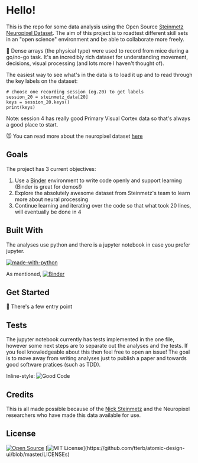 # Hello! 

This is the repo for some data analysis using the Open Source [Steinmetz Neuropixel Dataset](http://data.cortexlab.net/). The aim of this project is to roadtest different skill sets in an "open science" environment and be able to collaborate more freely. 

:brain: Dense arrays (the physical type) were used to record from mice during a go/no-go task. It's an incredibly rich dataset for understanding movement, decisions, visual processing (and lots more I haven't thought of). 

The easiest way to see what's in the data is to load it up and to read through the key labels on the dataset:

```
# choose one recording session (eg.20) to get labels
session_20 = steinmetz_data[20]
keys = session_20.keys()
print(keys)

```
Note: session 4 has really good Primary Visual Cortex data so that's always a good place to start. 

:mouse: You can read more about the neuropixel dataset [here](https://www.biorxiv.org/content/10.1101/2020.10.27.358291v1) 


## Goals

The project has 3 current objectives:

1. Use a [Binder](https://mybinder.org/) environment to write code openly and support learning (Binder is great for demos!)
2. Explore the absolutely awesome dataset from Steinmetz's team to learn more about neural processing
3. Continue learning and iterating over the code so that what took 20 lines, will eventually be done in 4



## Built With

The analyses use python and there is a jupyter notebook in case you prefer jupyter.

[![made-with-python](https://img.shields.io/badge/Made%20with-Python-1f425f.svg)](https://www.python.org/)

As mentioned, 
[![Binder](https://mybinder.org/badge_logo.svg)](https://mybinder.org/v2/gh/BrainonSilicon/SteinmetzAnalyses/HEAD)


## Get Started

:star2: There's a few entry point



## Tests

The jupyter notebook currently has tests implemented in the one file, however some next steps are to separate out the analyses and the tests. If you feel knowledgeable about this then feel free to open an issue! 
The goal is to move away from writing analyses just to publish a paper and towards good software pratices (such as TDD). 

Inline-style: 
![Good Code](https://imgs.xkcd.com/comics/good_code.png "Good Code from xkcd")


## Credits

This is all made possible because of the [Nick Steinmetz](http://www.nicksteinmetz.com/) and the Neuropixel researchers who have made this data available for use.


## License

[![Open Source](https://badges.frapsoft.com/os/v1/open-source.svg?v=103)](https://opensource.org/)
[![MIT License](https://img.shields.io/apm/l/atomic-design-ui.svg?)](https://github.com/tterb/atomic-design-ui/blob/master/LICENSEs)
